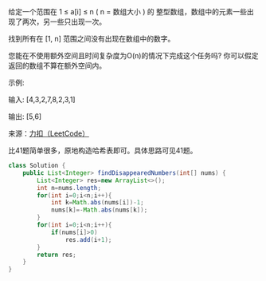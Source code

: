 给定一个范围在  1 ≤ a[i] ≤ n ( n = 数组大小 ) 的 整型数组，数组中的元素一些出现了两次，另一些只出现一次。

找到所有在 [1, n] 范围之间没有出现在数组中的数字。

您能在不使用额外空间且时间复杂度为O(n)的情况下完成这个任务吗? 你可以假定返回的数组不算在额外空间内。

示例:

输入:
[4,3,2,7,8,2,3,1]

输出:
[5,6]

来源：[力扣（LeetCode）](https://leetcode-cn.com/problems/find-all-numbers-disappeared-in-an-array)

比41题简单很多，原地构造哈希表即可。具体思路可见41题。

```java
class Solution {
    public List<Integer> findDisappearedNumbers(int[] nums) {
        List<Integer> res=new ArrayList<>();
        int n=nums.length;
        for(int i=0;i<n;i++){
            int k=Math.abs(nums[i])-1;
            nums[k]=-Math.abs(nums[k]);
        }
        for(int i=0;i<n;i++){
            if(nums[i]>0)
                res.add(i+1);
        }
        return res;
    }
}
```
